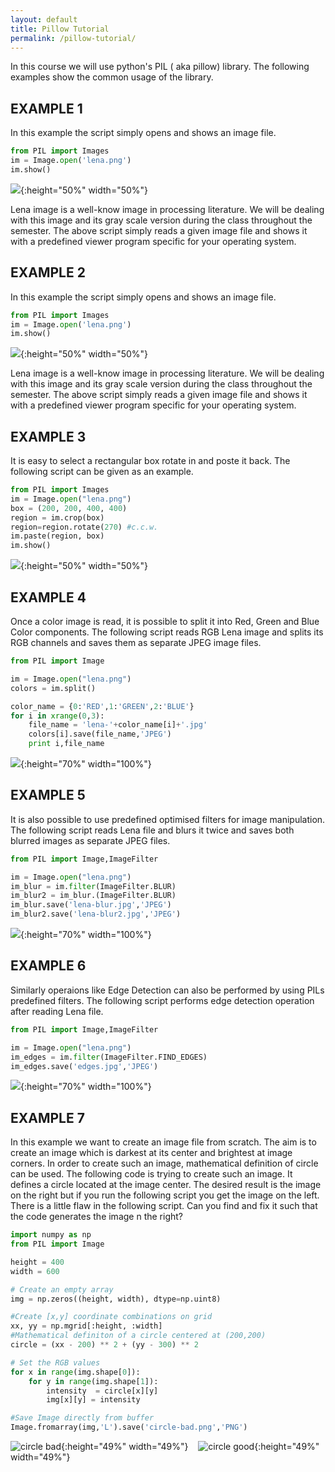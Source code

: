 ```yaml
---
layout: default
title: Pillow Tutorial
permalink: /pillow-tutorial/
---
```


In this course we will use python's PIL ( aka pillow) library. The following examples show the common usage of the library.

## EXAMPLE 1

In this example the script simply opens and shows an image file.

```python
from PIL import Images
im = Image.open('lena.png')
im.show()
```

![](/assets/lena.png){:height="50%" width="50%"}

Lena image is a well-know image in processing literature. We will be dealing with this image and its gray scale version during the class throughout the semester. The above script simply reads a given image file and shows it with a predefined viewer program specific for your operating system.


## EXAMPLE 2

In this example the script simply opens and shows an image file.

```python
from PIL import Images
im = Image.open('lena.png')
im.show()
```

![](/assets/lena.png){:height="50%" width="50%"}

Lena image is a well-know image in processing literature. We will be dealing with this image and its gray scale version during the class throughout the semester. The above script simply reads a given image file and shows it with a predefined viewer program specific for your operating system.

## EXAMPLE 3

It is easy to select a rectangular box rotate in and poste it back. The following script can be given as an example.

```python
from PIL import Images
im = Image.open("lena.png")
box = (200, 200, 400, 400)
region = im.crop(box)
region=region.rotate(270) #c.c.w.
im.paste(region, box)
im.show()
```
![](/assets/lena-crop.png){:height="50%" width="50%"}

## EXAMPLE 4

Once a color image is read, it is possible to split it into Red, Green and Blue Color components. The following script reads RGB Lena image and splits its RGB channels and saves them as separate JPEG image files.

```python
from PIL import Image

im = Image.open("lena.png")
colors = im.split()

color_name = {0:'RED',1:'GREEN',2:'BLUE'}
for i in xrange(0,3):
	file_name = 'lena-'+color_name[i]+'.jpg'
	colors[i].save(file_name,'JPEG')
	print i,file_name
```
![](/assets/lena-split.png){:height="70%" width="100%"}

## EXAMPLE 5

It is also possible to use predefined optimised filters for image manipulation. The following script reads Lena file and blurs it twice and saves both blurred images as separate JPEG files.


```python
from PIL import Image,ImageFilter

im = Image.open("lena.png")
im_blur = im.filter(ImageFilter.BLUR)
im_blur2 = im_blur.(ImageFilter.BLUR)
im_blur.save('lena-blur.jpg','JPEG')
im_blur2.save('lena-blur2.jpg','JPEG')
```
![](/assets/lena-blur.png){:height="70%" width="100%"}

## EXAMPLE 6

Similarly operaions like Edge Detection can also be performed by using PILs predefined filters. The following script performs edge detection operation after reading Lena file.

```python
from PIL import Image,ImageFilter

im = Image.open("lena.png")
im_edges = im.filter(ImageFilter.FIND_EDGES)
im_edges.save('edges.jpg','JPEG')
```
![](/assets/lena-edge.png){:height="70%" width="100%"}

## EXAMPLE 7

In this example we want to create an image file from scratch. The aim is to create an image which is darkest at its center and brightest at image corners. In order to create such an image, mathematical definition of circle can be used. The following code is trying to create such an image. It defines a circle located at the image center. The desired result is the image on the right but if you run the following script you get the image on the left. There is a little flaw in the following script. Can you find and fix it such that the code generates the image n the right?


```python
import numpy as np
from PIL import Image

height = 400
width = 600

# Create an empty array
img = np.zeros((height, width), dtype=np.uint8)

#Create [x,y] coordinate combinations on grid
xx, yy = np.mgrid[:height, :width]
#Mathematical definiton of a circle centered at (200,200)
circle = (xx - 200) ** 2 + (yy - 300) ** 2

# Set the RGB values
for x in range(img.shape[0]):
    for y in range(img.shape[1]):
        intensity  = circle[x][y]
        img[x][y] = intensity

#Save Image directly from buffer
Image.fromarray(img,'L').save('circle-bad.png','PNG')
```
![circle bad](/assets/circle-bad.png){:height="49%" width="49%"} &nbsp;&nbsp;&nbsp;![circle good](/assets/circle-good.png){:height="49%" width="49%"}
